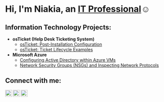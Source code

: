 <h1>Hi, I'm Niakia, an <a href="https://linkedin.com/in/niakia-channell">IT Professional</a>☺</h1>

<h2> Information Technology Projects:</h2>

- <b>osTicket (Help Desk Ticketing System)</b>
  - [osTicket: Post-Installation Configuration](https://github.com/niakiachannell/post-install-config)
  - [osTicket: Ticket Lifecycle Examples](https://github.com/niakiachannell/ticket-lifecycle)
- <b>Microsoft Azure</b>
  - [Configuring Active Directory within Azure VMs](https://github.com/niakiachannell/configure-ad)
  - [Network Security Groups (NSGs) and Inspecting Network Protocols](https://github.com/niakiachannell/azure-network-protocols)

<h2> Connect with me:</h2>

[<img align="left" alt="niakia | Twitter" width="22px" src="https://cdn.jsdelivr.net/npm/simple-icons@v3/icons/twitter.svg" />][twitter]
[<img align="left" alt="niakia LinkedIn" width="22px" src="https://cdn.jsdelivr.net/npm/simple-icons@v3/icons/linkedin.svg" />][linkedin]
[<img align="left" alt="niakia Instagram" width="22px" src="https://cdn.jsdelivr.net/npm/simple-icons@v3/icons/instagram.svg" />][instagram]

[twitter]: https://twitter.com/niakiachannell5
[instagram]: https://www.instagram.com/niakiachannell
[linkedin]: https://linkedin.com/in/niakiachannell
